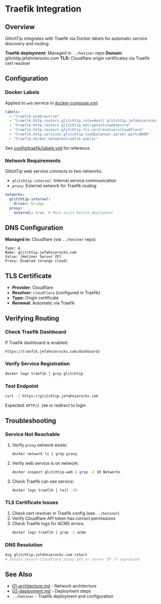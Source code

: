 # Traefik Integration

## Overview
GlitchTip integrates with Traefik via Docker labels for automatic service discovery and routing.

**Traefik deployment:** Managed in `../hetzner` repo
**Domain:** glitchtip.jefahnierocks.com
**TLS:** Cloudflare origin certificates via Traefik cert resolver

## Configuration

### Docker Labels
Applied to `web` service in [docker-compose.yml](../docker-compose.yml):

```yaml
labels:
  - "traefik.enable=true"
  - "traefik.http.routers.glitchtip.rule=Host(`glitchtip.jefahnierocks.com`)"
  - "traefik.http.routers.glitchtip.entrypoints=websecure"
  - "traefik.http.routers.glitchtip.tls.certresolver=cloudflare"
  - "traefik.http.services.glitchtip.loadbalancer.server.port=8000"
  - "traefik.docker.network=traefik-public"
```

See [config/traefik/labels.yml](../config/traefik/labels.yml) for reference.

### Network Requirements
GlitchTip web service connects to two networks:
- `glitchtip-internal`: Internal service communication
- `proxy`: External network for Traefik routing

```yaml
networks:
  glitchtip-internal:
    driver: bridge
  proxy:
    external: true  # Must exist before deployment
```

## DNS Configuration
**Managed in:** Cloudflare (via `../hetzner` repo)

```
Type: A
Name: glitchtip.jefahnierocks.com
Value: [Hetzner Server IP]
Proxy: Enabled (orange cloud)
```

## TLS Certificate
- **Provider:** Cloudflare
- **Resolver:** `cloudflare` (configured in Traefik)
- **Type:** Origin certificate
- **Renewal:** Automatic via Traefik

## Verifying Routing

### Check Traefik Dashboard
If Traefik dashboard is enabled:
```
https://traefik.jefahnierocks.com/dashboard/
```

### Verify Service Registration
```bash
docker logs traefik | grep glitchtip
```

### Test Endpoint
```bash
curl -I https://glitchtip.jefahnierocks.com
```

Expected: `HTTP/2 200` or redirect to login

## Troubleshooting

### Service Not Reachable
1. Verify `proxy` network exists:
   ```bash
   docker network ls | grep proxy
   ```

2. Verify web service is on network:
   ```bash
   docker inspect glitchtip-web | grep -A 10 Networks
   ```

3. Check Traefik can see service:
   ```bash
   docker logs traefik | tail -50
   ```

### TLS Certificate Issues
1. Check cert resolver in Traefik config (see `../hetzner`)
2. Verify Cloudflare API token has correct permissions
3. Check Traefik logs for ACME errors:
   ```bash
   docker logs traefik | grep -i acme
   ```

### DNS Resolution
```bash
dig glitchtip.jefahnierocks.com +short
# Should return Cloudflare proxy IPs or server IP if unproxied
```

## See Also
- [01-architecture.md](./01-architecture.md) - Network architecture
- [02-deployment.md](./02-deployment.md) - Deployment steps
- `../hetzner` - Traefik deployment and configuration
